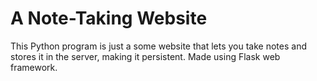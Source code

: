 # A Note-Taking Website
This Python program is just a some website that lets you take notes and stores it in the server, making it persistent. Made using Flask web framework.
